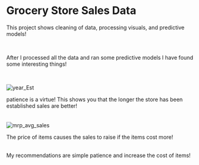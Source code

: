 # Grocery Store Sales Data

This project shows cleaning of data, processing visuals, and predictive models!
<br/>

<br/>

After I processed all the data and ran some predictive models I have found some interesting things!

<br/>

![year_Est](https://user-images.githubusercontent.com/94756228/150715432-49944751-e4fb-4308-aa60-ee90013b67cc.png)

patience is a virtue! This shows you that the longer the store has been established sales are better!
<br/>
<br/>
<br/>
![mrp_avg_sales](https://user-images.githubusercontent.com/94756228/150716113-a2e43406-c48d-493a-8d0c-ddf294b7e036.png)

The price of items causes the sales to raise if the items cost more!

<br/>
My recommendations are simple patience and increase the cost of items!

